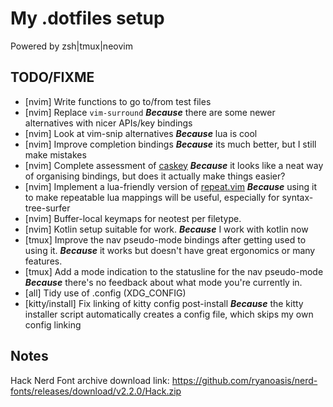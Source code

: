 # My .dotfiles setup

Powered by zsh|tmux|neovim

## TODO/FIXME

 * [nvim] Write functions to go to/from test files
 * [nvim] Replace `vim-surround` ___Because___ there are some newer alternatives with nicer APIs/key bindings
 * [nvim] Look at vim-snip alternatives ___Because___ lua is cool
 * [nvim] Improve completion bindings ___Because___ its much better, but I still make mistakes
 * [nvim] Complete assessment of [caskey](https://github.com/Nexmean/caskey.nvim) ___Because___ it looks like a neat way of organising bindings, but does it actually make things easier?
 * [nvim] Implement a lua-friendly version of [repeat.vim](https://github.com/tpope/repeat.vim) ___Because___ using it to make repeatable lua mappings will be useful, especially for syntax-tree-surfer
 * [nvim] Buffer-local keymaps for neotest per filetype.
 * [nvim] Kotlin setup suitable for work. ___Because___ I work with kotlin now
 * [tmux] Improve the nav pseudo-mode bindings after getting used to using it. ___Because___ it works but doesn't have great ergonomics or many features.
 * [tmux] Add a mode indication to the statusline for the nav pseudo-mode ___Because___ there's no feedback about what mode you're currently in.
 * [all] Tidy use of .config (XDG_CONFIG)
 * [kitty/install] Fix linking of kitty config post-install ___Because___ the kitty installer script automatically creates a config file, which skips my own config linking

## Notes

Hack Nerd Font archive download link: https://github.com/ryanoasis/nerd-fonts/releases/download/v2.2.0/Hack.zip
